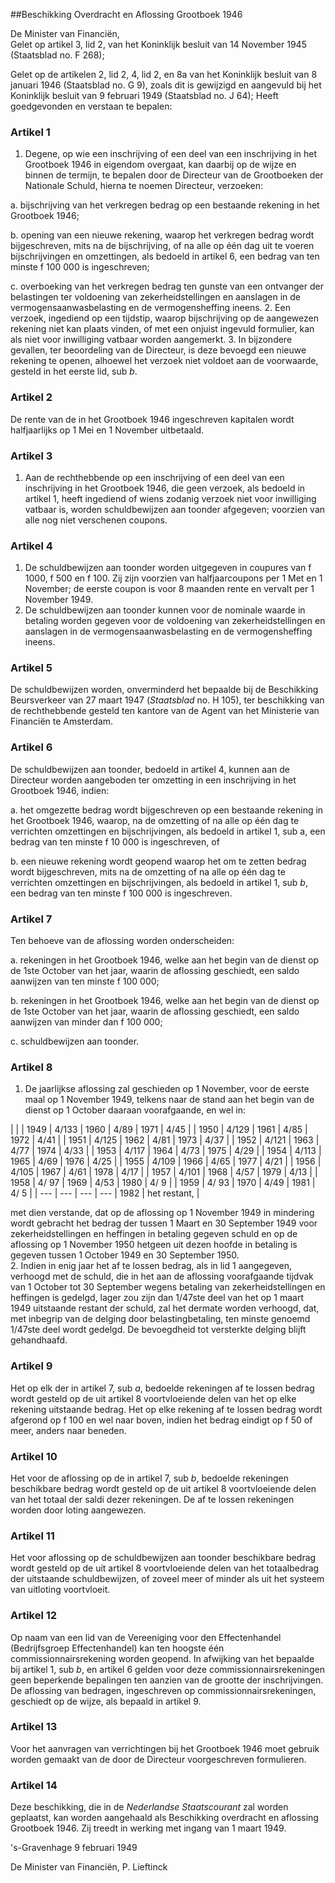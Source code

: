 <meta http-equiv='Content-Type' content='text/html; charset=utf-8' />

##Beschikking Overdracht en Aflossing Grootboek 1946

De Minister van Financiën,  
Gelet op artikel 3, lid 2, van het Koninklijk besluit van 14 November 1945 (Staatsblad no. F 268);

Gelet op de artikelen 2, lid 2, 4, lid 2, en 8a van het Koninklijk besluit van 8 januari 1946 (Staatsblad no. G 9), zoals dit is gewijzigd en aangevuld bij het Koninklijk besluit van 9 februari 1949 (Staatsblad no. J 64);
Heeft goedgevonden en verstaan te bepalen:    

### Artikel  1  

1. Degene, op wie een inschrijving of een deel van een inschrijving in het Grootboek 1946 in eigendom overgaat, kan daarbij op de wijze en binnen de termijn, te bepalen door de Directeur van de Grootboeken der Nationale Schuld, hierna te noemen Directeur, verzoeken: 

a. bijschrijving van het verkregen bedrag op een bestaande rekening in het Grootboek 1946; 

b. opening van een nieuwe rekening, waarop het verkregen bedrag wordt bijgeschreven, mits na de bijschrijving, of na alle op één dag uit te voeren bijschrijvingen en omzettingen, als bedoeld in artikel 6, een bedrag van ten minste f 100 000 is ingeschreven; 

c. overboeking van het verkregen bedrag ten gunste van een ontvanger der belastingen ter voldoening van zekerheidstellingen en aanslagen in de vermogensaanwasbelasting en de vermogensheffing ineens. 
2. Een verzoek, ingediend op een tijdstip, waarop bijschrijving op de aangewezen rekening niet kan plaats vinden, of met een onjuist ingevuld formulier, kan als niet voor inwilliging vatbaar worden aangemerkt.
3. In bijzondere gevallen, ter beoordeling van de Directeur, is deze bevoegd een nieuwe rekening te openen, alhoewel het verzoek niet voldoet aan de voorwaarde, gesteld in het eerste lid, sub *b*. 

### Artikel  2  

De rente van de in het Grootboek 1946 ingeschreven kapitalen wordt halfjaarlijks op 1 Mei en 1 November uitbetaald. 

### Artikel  3  

1.  Aan de rechthebbende op een inschrijving of een deel van een inschrijving in het Grootboek 1946, die geen verzoek, als bedoeld in artikel 1, heeft ingediend of wiens zodanig verzoek niet voor inwilliging vatbaar is, worden schuldbewijzen aan toonder afgegeven; voorzien van alle nog niet verschenen coupons.  

### Artikel  4  

1.  De schuldbewijzen aan toonder worden uitgegeven in coupures van f 1000, f 500 en f 100. Zij zijn voorzien van halfjaarcoupons per 1 Met en 1 November; de eerste coupon is voor 8 maanden rente en vervalt per 1 November 1949.   
2.  De schuldbewijzen aan toonder kunnen voor de nominale waarde in betaling worden gegeven voor de voldoening van zekerheidstellingen en aanslagen in de vermogensaanwasbelasting en de vermogensheffing ineens.  

### Artikel  5  

De schuldbewijzen worden, onverminderd het bepaalde bij de Beschikking Beursverkeer van 27 maart 1947 (*Staatsblad* no. H 105), ter beschikking van de rechthebbende gesteld ten kantore van de Agent van het Ministerie van Financiën te Amsterdam. 

### Artikel  6  

De schuldbewijzen aan toonder, bedoeld in artikel 4, kunnen aan de Directeur worden aangeboden ter omzetting in een inschrijving in het Grootboek 1946, indien: 

a. het omgezette bedrag wordt bijgeschreven op een bestaande rekening in het Grootboek 1946, waarop, na de omzetting of na alle op één dag te verrichten omzettingen en bijschrijvingen, als bedoeld in artikel 1, sub a, een bedrag van ten minste f 10 000 is ingeschreven, of 

b. een nieuwe rekening wordt geopend waarop het om te zetten bedrag wordt bijgeschreven, mits na de omzetting of na alle op één dag te verrichten omzettingen en bijschrijvingen, als bedoeld in artikel 1, sub *b*, een bedrag van ten minste f 100 000 is ingeschreven.  

### Artikel  7  

Ten behoeve van de aflossing worden onderscheiden: 

a. rekeningen in het Grootboek 1946, welke aan het begin van de dienst op de 1ste October van het jaar, waarin de aflossing geschiedt, een saldo aanwijzen van ten minste f 100 000; 

b. rekeningen in het Grootboek 1946, welke aan het begin van de dienst op de 1ste October van het jaar, waarin de aflossing geschiedt, een saldo aanwijzen van minder dan f 100 000; 

c. schuldbewijzen aan toonder.  

### Artikel  8  

1.  De jaarlijkse aflossing zal geschieden op 1 November, voor de eerste maal op 1 November 1949, telkens naar de stand aan het begin van de dienst op 1 October daaraan voorafgaande, en wel in:   

|
|
| 1949  | 4/133  | 1960  | 4/89  | 1971  | 4/45  |
| 1950  | 4/129  | 1961  | 4/85  | 1972  | 4/41  |
| 1951  | 4/125  | 1962  | 4/81  | 1973  | 4/37  |
| 1952  | 4/121  | 1963  | 4/77  | 1974  | 4/33  |
| 1953  | 4/117  | 1964  | 4/73  | 1975  | 4/29  |
| 1954  | 4/113  | 1965  | 4/69  | 1976  | 4/25  |
| 1955  | 4/109  | 1966  | 4/65  | 1977  | 4/21  |
| 1956  | 4/105  | 1967  | 4/61  | 1978  | 4/17  |
| 1957  | 4/101  | 1968  | 4/57  | 1979  | 4/13  |
| 1958  | 4/ 97  | 1969  | 4/53  | 1980  | 4/ 9  |
| 1959  | 4/ 93  | 1970  | 4/49  | 1981  | 4/ 5  |
| --- | --- | --- | --- | 1982  | het restant,  |

met dien verstande, dat op de aflossing op 1 November 1949 in mindering wordt gebracht het bedrag der tussen 1 Maart en 30 September 1949 voor zekerheidstellingen en heffingen in betaling gegeven schuld en op de aflossing op 1 November 1950 hetgeen uit dezen hoofde in betaling is gegeven tussen 1 October 1949 en 30 September 1950.  
2.  Indien in enig jaar het af te lossen bedrag, als in lid 1 aangegeven, verhoogd met de schuld, die in het aan de aflossing voorafgaande tijdvak van 1 October tot 30 September wegens betaling van zekerheidstellingen en heffingen is gedelgd, lager zou zijn dan 1/47ste deel van het op 1 maart 1949 uitstaande restant der schuld, zal het dermate worden verhoogd, dat, met inbegrip van de delging door belastingbetaling, ten minste genoemd 1/47ste deel wordt gedelgd. De bevoegdheid tot versterkte delging blijft gehandhaafd.  

### Artikel  9  

Het op elk der in artikel 7, sub *a*, bedoelde rekeningen af te lossen bedrag wordt gesteld op de uit artikel 8 voortvloeiende delen van het op elke rekening uitstaande bedrag. Het op elke rekening af te lossen bedrag wordt afgerond op f 100 en wel naar boven, indien het bedrag eindigt op f 50 of meer, anders naar beneden. 

### Artikel  10  

Het voor de aflossing op de in artikel 7, sub *b*, bedoelde rekeningen beschikbare bedrag wordt gesteld op de uit artikel 8 voortvloeiende delen van het totaal der saldi dezer rekeningen. De af te lossen rekeningen worden door loting aangewezen. 

### Artikel  11  

Het voor aflossing op de schuldbewijzen aan toonder beschikbare bedrag wordt gesteld op de uit artikel 8 voortvloeiende delen van het totaalbedrag der uitstaande schuldbewijzen, of zoveel meer of minder als uit het systeem van uitloting voortvloeit. 

### Artikel  12  

Op naam van een lid van de Vereeniging voor den Effectenhandel (Bedrijfsgroep Effectenhandel) kan ten hoogste één commissionnairsrekening worden geopend. In afwijking van het bepaalde bij artikel 1, sub *b*, en artikel 6 gelden voor deze commissionnairsrekeningen geen beperkende bepalingen ten aanzien van de grootte der inschrijvingen. De aflossing van bedragen, ingeschreven op commissionnairsrekeningen, geschiedt op de wijze, als bepaald in artikel 9. 

### Artikel  13  

Voor het aanvragen van verrichtingen bij het Grootboek 1946 moet gebruik worden gemaakt van de door de Directeur voorgeschreven formulieren. 

### Artikel  14  

Deze beschikking, die in de *Nederlandse Staatscourant* zal worden geplaatst, kan worden aangehaald als Beschikking overdracht en aflossing Grootboek 1946. Zij treedt in werking met ingang van 1 maart 1949. 

's-Gravenhage 
9 februari 1949    

De 
Minister van Financiën, 
P. Lieftinck      

